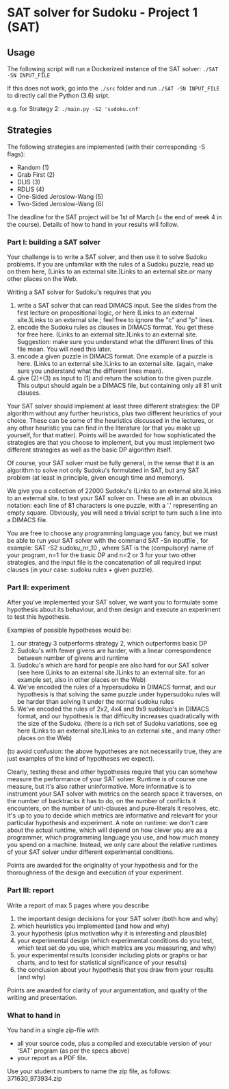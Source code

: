 # SAT solver for Sudoku - Project 1 (SAT)

## Usage
The following script will run a Dockerized instance of the SAT solver:
`./SAT -SN INPUT_FILE`

If this does not work, go into the `./src` folder and run `./SAT -SN INPUT_FILE` to directly call the Python (3.6) sript.

e.g. for Strategy 2:
`./main.py -S2 'sudoku.cnf'`

## Strategies
The following strategies are implemented (with their corresponding -S flags):
- Random (1)
- Grab First (2)
- DLIS (3)
- RDLIS (4)
- One-Sided Jeroslow-Wang (5)
- Two-Sided Jeroslow-Wang (6)


The deadline for the SAT project will be 1st of March (= the end of week 4 in the course). Details of how to hand in your results will follow. 

### Part I: building a SAT solver

Your challenge is to write a SAT solver, and then use it to solve Sudoku problems. If you are unfamiliar with the rules of a Sudoku puzzle, read up on them here,  (Links to an external site.)Links to an external site.or many other places on the Web.

Writing a SAT solver for Sudoku's requires that you
1. write a SAT solver that can read DIMACS input. See the slides from the first lecture on propositional logic, or here (Links to an external site.)Links to an external site.; feel free to ignore the "c" and "p" lines. 
2. encode the Sudoku rules as clauses in DIMACS format. You get these for free here. (Links to an external site.)Links to an external site. Suggestion: make sure you understand what the different lines of this file mean. You will need this later. 
3. encode a given puzzle in DIMACS format. One example of a puzzle is here.  (Links to an external site.)Links to an external site. (again, make sure you understand what the different lines mean).
4. give (2)+(3) as input to (1) and return the solution to the given puzzle. This output should again be a DIMACS file, but containing only all 81 unit clauses.

Your SAT solver should implement at least three different strategies: the DP algorithm without any further heuristics, plus two different heuristics of your choice. These can be some of the heuristics discussed in the lectures, or any other heuristic you can find in the literature (or that you make up yourself, for that matter). Points will be awarded for how sophisticated the strategies are that you choose to implement, but you must implement two different strategies as well as the basic DP algorithm itself.

Of course, your SAT solver must be fully general, in the sense that it is an algorithm to solve not only Sudoku's formulated in SAT, but any SAT problem (at least in principle, given enough time and memory).

We give you a collection of 22000 Sudoku's (Links to an external site.)Links to an external site. to test your SAT solver on. These are all in an obvious notation: each line of 81 characters is one puzzle, with a '.' representing an empty square. Obviously, you will need a trivial script to turn such a line into a DIMACS file. 

You are free to choose any programming language you fancy, but we must be able to run your SAT solver with the command SAT -Sn inputfile , for example: SAT -S2 sudoku_nr_10 , where SAT is the (compulsory) name of your program, n=1 for the basic DP and n=2 or 3 for your two other strategies, and the input file is the concatenation of all required input clauses (in your case: sudoku rules + given puzzle). 


### Part II: experiment

After you've implemented your SAT solver, we want you to formulate some hypothesis about its behaviour, and then design and execute an experiment to test this hypothesis. 

Examples of possible hypotheses would be:
1. our strategy 3 outperforms strategy 2, which outperforms basic DP
2. Sudoku's with fewer givens are harder, with a linear correspondence between number of givens and runtime
3. Sudoku's which are hard for people are also hard for our SAT solver (see here (Links to an external site.)Links to an external site. for an example set, also in other places on the Web)
4. We've encoded the rules of a hypersudoku in DIMACS format, and our hypothesis is that solving the same puzzle under hypersudoku rules will be harder than solving it under the normal sudoku rules
5. We've encoded the rules of 2x2, 4x4 and 9x9 sudokuo's in DIMACS format, and our hypothesis is that difficulty increases quadratically with the size of the Sudoku. (there is a rich set of Sudoku variations, see eg here (Links to an external site.)Links to an external site., and many other places on the Web)

(to avoid confusion: the above hypotheses are not necessarily true, they are just examples of the kind of hypotheses we expect).

Clearly, testing these and other hypotheses require that you can somehow measure the performance of your SAT solver. Runtime is of course one measure, but it's also rather uninformative. More informative is to instrument your SAT solver with metrics on the search space it traverses, on the number of backtracks it has to do, on the number of conflicts it encounters, on the number of unit-clauses and pure-literals it resolves, etc. It's up to you to decide which metrics are informative and relevant for your particular hypothesis and experiment. 
A note on runtime: we don't care about the actual runtime, which will depend on how clever you are as a programmer, which programming language you use, and how much money you spend on a machine. Instead, we only care about the relative runtimes of your SAT solver under different experimental conditions. 

Points are awarded for the originality of your hypothesis and for the thoroughness of the design and execution of your experiment. 

### Part III: report

Write a report of max 5 pages where you describe
1. the important design decisions for your SAT solver (both how and why)
2. which heuristics you implemented (and how and why)
3. your hypothesis (plus motivation why it is interesting and plausible)
4. your experimental design (which experimental conditions do you test, which test set do you use, which metrics are you measuring, and why)
5. your experimental results (consider including plots or graphs or bar charts, and to test for statistical significance of your results)
6. the conclusion about your hypothesis that you draw from your results (and why) 

Points are awarded for clarity of your argumentation, and quality of the writing and presentation. 

### What to hand in

You hand in a single zip-file with 
- all your source code, plus a compiled and executable version of your 'SAT' program (as per the specs above)
- your report as a PDF file. 

Use your student numbers to name the zip file, as follows: 371630_973934.zip
